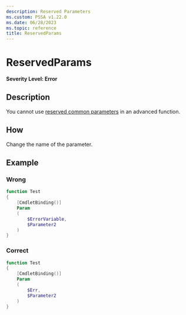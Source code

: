 ```yaml
---
description: Reserved Parameters
ms.custom: PSSA v1.22.0
ms.date: 06/28/2023
ms.topic: reference
title: ReservedParams
---
```

# ReservedParams

**Severity Level: Error**

## Description

You cannot use [reserved common parameters][01] in an advanced function.

[01]: https://learn.microsoft.com/powershell/module/microsoft.powershell.core/about/about_commonparameters

## How

Change the name of the parameter.

## Example

### Wrong

```powershell
function Test
{
    [CmdletBinding()]
    Param
    (
        $ErrorVariable,
        $Parameter2
    )
}
```

### Correct

```powershell
function Test
{
    [CmdletBinding()]
    Param
    (
        $Err,
        $Parameter2
    )
}
```
